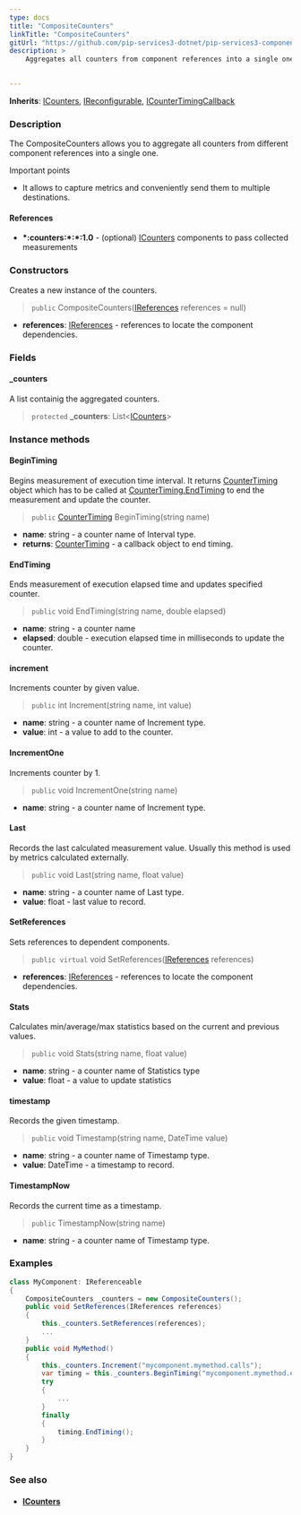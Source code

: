 ```yaml
---
type: docs
title: "CompositeCounters"
linkTitle: "CompositeCounters"
gitUrl: "https://github.com/pip-services3-dotnet/pip-services3-components-dotnet"
description: >
    Aggregates all counters from component references into a single one.

   
---
```


**Inherits**: [ICounters](../icounters), [IReconfigurable](../../../commons/config/ireconfigurable), 
[ICounterTimingCallback](../icounter_timing_callback)


### Description

The CompositeCounters allows you to aggregate all counters from different component references into a single one.

Important points

-  It allows to capture metrics and conveniently send them to multiple destinations. 

#### References
- **\*:counters:\*:\*:1.0** - (optional) [ICounters](../icounters) components to pass collected measurements


### Constructors
Creates a new instance of the counters.

> `public` CompositeCounters([IReferences](../../../commons/refer/ireferences) references = null)

- **references**: [IReferences](../../../commons/refer/ireferences) - references to locate the component dependencies.


### Fields

<span class="hide-title-link">

#### _counters
A list containig the aggregated counters.
> `protected` **_counters**: List<[ICounters](../icounters)>

</span>


### Instance methods

#### BeginTiming
Begins measurement of execution time interval.
It returns [CounterTiming](../counter_timing) object which has to be called at
[CounterTiming.EndTiming](../counter_timing/#endtiming) to end the measurement and update the counter.

> `public` [CounterTiming](../counter_timing) BeginTiming(string name)

- **name**: string - a counter name of Interval type.
- **returns**: [CounterTiming](../counter_timing) - a callback object to end timing.


#### EndTiming
Ends measurement of execution elapsed time and updates specified counter.

> `public` void EndTiming(string name, double elapsed)

- **name**: string - a counter name
- **elapsed**: double - execution elapsed time in milliseconds to update the counter.


#### increment
Increments counter by given value.

> `public` int Increment(string name, int value)

- **name**: string - a counter name of Increment type.
- **value**: int - a value to add to the counter.


#### IncrementOne
Increments counter by 1.

> `public` void IncrementOne(string name)

- **name**: string - a counter name of Increment type.


#### Last
Records the last calculated measurement value.
Usually this method is used by metrics calculated externally.

> `public` void Last(string name, float value)

- **name**: string - a counter name of Last type.
- **value**: float - last value to record.


#### SetReferences
Sets references to dependent components.

> `public virtual` void SetReferences([IReferences](../../../commons/refer/ireferences) references)

- **references**: [IReferences](../../../commons/refer/ireferences) - references to locate the component dependencies.


#### Stats
Calculates min/average/max statistics based on the current and previous values.

> `public` void Stats(string name, float value)

- **name**: string - a counter name of Statistics type
- **value**: float - a value to update statistics


#### timestamp
Records the given timestamp.

> `public` void Timestamp(string name, DateTime value)

- **name**: string - a counter name of Timestamp type.
- **value**: DateTime - a timestamp to record.


#### TimestampNow
Records the current time as a timestamp.

> `public` TimestampNow(string name)

- **name**: string - a counter name of Timestamp type.


### Examples
```cs
class MyComponent: IReferenceable 
{
    CompositeCounters _counters = new CompositeCounters();
    public void SetReferences(IReferences references)
    {
        this._counters.SetReferences(references);
        ...
    }
    public void MyMethod()
    {
        this._counters.Increment("mycomponent.mymethod.calls");
        var timing = this._counters.BeginTiming("mycomponent.mymethod.exec_time");
        try
        {
            ...
        }
        finally
        {
            timing.EndTiming();
        }
    }
}
```


### See also
- #### [ICounters](../icounters)
